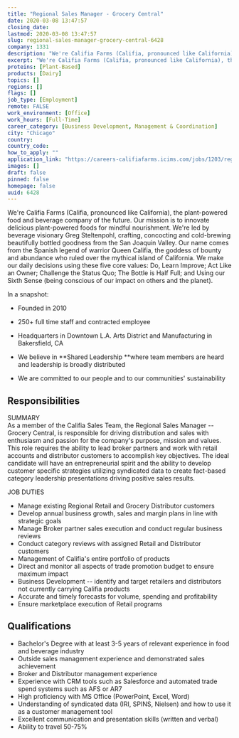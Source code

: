 ```yaml
---
title: "Regional Sales Manager - Grocery Central"
date: 2020-03-08 13:47:57
closing_date: 
lastmod: 2020-03-08 13:47:57
slug: regional-sales-manager-grocery-central-6428
company: 1331
description: "We're Califia Farms (Califia, pronounced like California), the plant-powered food and beverage company of the future. Our mission is to innovate delicious plant-powered foods for mindful nourishment. We're led by beverage visionary Greg Steltenpohl, crafting, concocting and cold-brewing beautifully bottled goodness from the San Joaquin Valley. Our name comes from the Spanish legend of warrior Queen Califia, the goddess of bounty and abundance who ruled over the mythical island of California."
excerpt: "We're Califia Farms (Califia, pronounced like California), the plant-powered food and beverage company of the future. Our mission is to innovate delicious plant-powered foods for mindful nourishment. We're led by beverage visionary Greg Steltenpohl, crafting, concocting and cold-brewing beautifully bottled goodness from the San Joaquin Valley. Our name comes from the Spanish legend of warrior Queen Califia, the goddess of bounty and abundance who ruled over the mythical island of California."
proteins: [Plant-Based]
products: [Dairy]
topics: []
regions: []
flags: []
job_type: [Employment]
remote: FALSE
work_environment: [Office]
work_hours: [Full-Time]
career_category: [Business Development, Management & Coordination]
city: "Chicago"
country: 
country_code: 
how_to_apply: ""
application_link: "https://careers-califiafarms.icims.com/jobs/1203/regional-sales-manager---grocery-central/job"
images: []
draft: false
pinned: false
homepage: false
uuid: 6428
---
```

We\'re Califia Farms (Califia, pronounced like California), the
plant-powered food and beverage company of the future. Our mission is to
innovate delicious plant-powered foods for mindful nourishment. We\'re
led by beverage visionary Greg Steltenpohl, crafting, concocting and
cold-brewing beautifully bottled goodness from the San Joaquin Valley.
Our name comes from the Spanish legend of warrior Queen Califia, the
goddess of bounty and abundance who ruled over the mythical island of
California. We make our daily decisions using these five core
values: Do, Learn Improve; Act Like an Owner; Challenge the Status
Quo; The Bottle is Half Full; and Using our Sixth Sense (being conscious
of our impact on others and the planet).

In a snapshot:

-   Founded in 2010

-   250+ full time staff and contracted employee

-   Headquarters in Downtown L.A. Arts District and Manufacturing in
    Bakersfield, CA

-   We believe in **Shared Leadership **where team members are heard and
    leadership is broadly distributed

-   We are committed to our people and to our communities\'
    sustainability

## Responsibilities

SUMMARY\
As a member of the Califia Sales Team, the Regional Sales Manager --
Grocery Central, is responsible for driving distribution and sales with
enthusiasm and passion for the company's purpose, mission and values.
This role requires the ability to lead broker partners and work with
retail accounts and distributor customers to accomplish key objectives.
The ideal candidate will have an entrepreneurial spirit and the ability
to develop customer specific strategies utilizing syndicated data to
create fact-based category leadership presentations driving positive
sales results.

JOB DUTIES

-   Manage existing Regional Retail and Grocery Distributor customers
-   Develop annual business growth, sales and margin plans in line with
    strategic goals
-   Manage Broker partner sales execution and conduct regular business
    reviews
-   Conduct category reviews with assigned Retail and Distributor
    customers
-   Management of Califia's entire portfolio of products
-   Direct and monitor all aspects of trade promotion budget to ensure
    maximum impact
-   Business Development -- identify and target retailers and
    distributors not currently carrying Califia products
-   Accurate and timely forecasts for volume, spending and profitability
-   Ensure marketplace execution of Retail programs

## Qualifications

-   Bachelor's Degree with at least 3-5 years of relevant experience in
    food and beverage industry
-   Outside sales management experience and demonstrated sales
    achievement
-   Broker and Distributor management experience
-   Experience with CRM tools such as Salesforce and automated trade
    spend systems such as AFS or AR7
-   High proficiency with MS Office (PowerPoint, Excel, Word)
-   Understanding of syndicated data (IRI, SPINS, Nielsen) and how to
    use it as a customer management tool
-   Excellent communication and presentation skills (written and verbal)
-   Ability to travel 50-75%

